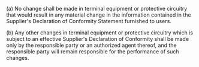 (a) No change shall be made in terminal equipment or protective circuitry that would result in any material change in the information contained in the Supplier's Declaration of Conformity Statement furnished to users.

(b) Any other changes in terminal equipment or protective circuitry which is subject to an effective Supplier's Declaration of Conformity shall be made only by the responsible party or an authorized agent thereof, and the responsible party will remain responsible for the performance of such changes.


